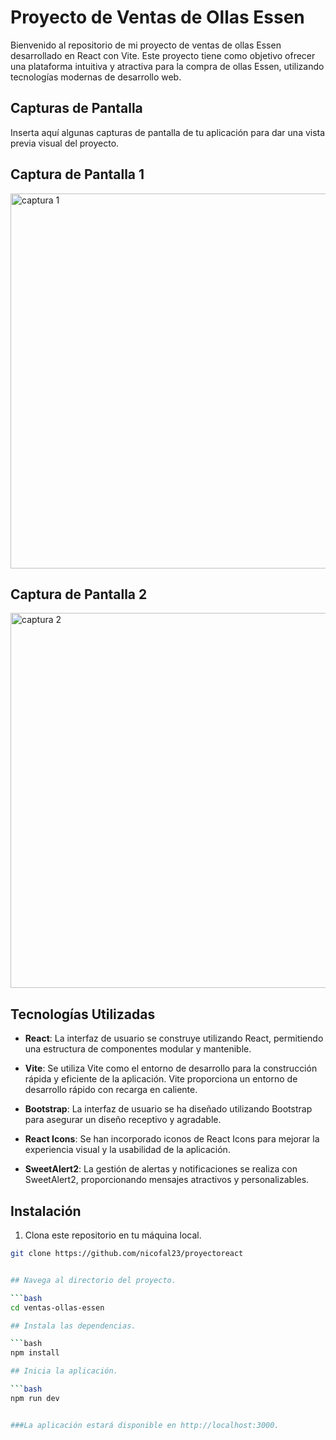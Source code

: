 # Proyecto de Ventas de Ollas Essen

Bienvenido al repositorio de mi proyecto de ventas de ollas Essen desarrollado en React con Vite. Este proyecto tiene como objetivo ofrecer una plataforma intuitiva y atractiva para la compra de ollas Essen, utilizando tecnologías modernas de desarrollo web.

## Capturas de Pantalla

Inserta aquí algunas capturas de pantalla de tu aplicación para dar una vista previa visual del proyecto.

## Captura de Pantalla 1

<img src="https://i.ibb.co/XSLjQyF/img1.png" alt="captura 1" style= "width:600px">

## Captura de Pantalla 2

<img src="https://i.ibb.co/6DnDfGR/img2.png" alt="captura 2" style= "width:600px">

## Tecnologías Utilizadas 

- **React**: La interfaz de usuario se construye utilizando React, permitiendo una estructura de componentes modular y mantenible.

- **Vite**: Se utiliza Vite como el entorno de desarrollo para la construcción rápida y eficiente de la aplicación. Vite proporciona un entorno de desarrollo rápido con recarga en caliente.

- **Bootstrap**: La interfaz de usuario se ha diseñado utilizando Bootstrap para asegurar un diseño receptivo y agradable.

- **React Icons**: Se han incorporado iconos de React Icons para mejorar la experiencia visual y la usabilidad de la aplicación.

- **SweetAlert2**: La gestión de alertas y notificaciones se realiza con SweetAlert2, proporcionando mensajes atractivos y personalizables.

## Instalación

1. Clona este repositorio en tu máquina local.

```bash
git clone https://github.com/nicofal23/proyectoreact


## Navega al directorio del proyecto. 

```bash
cd ventas-ollas-essen

## Instala las dependencias.

```bash
npm install

## Inicia la aplicación.

```bash
npm run dev


###La aplicación estará disponible en http://localhost:3000.